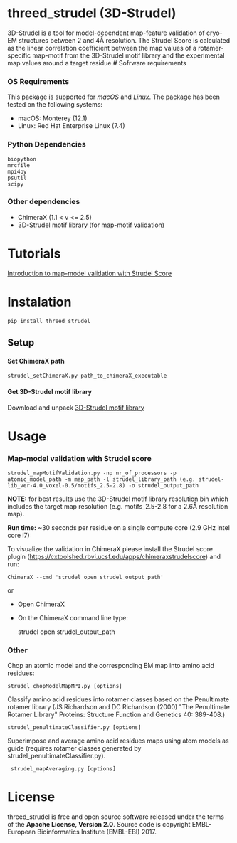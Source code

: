 # threed_strudel (3D-Strudel)
3D-Strudel is a tool for model-dependent map-feature validation of cryo-EM structures between 2 and 4Å resolution. The Strudel Score is calculated as the linear correlation coefficient between the map values of a rotamer-specific map-motif from the 3D-Strudel motif library and the experimental map values around a target residue.# Sofrware requirements
### OS Requirements
This package is supported for *macOS* and *Linux*. The package has been tested on the following systems:
+ macOS: Monterey (12.1)
+ Linux: Red Hat Enterprise Linux (7.4)

### Python Dependencies
```
biopython
mrcfile
mpi4py
psutil
scipy
```
### Other dependencies
+ ChimeraX  (1.1 < v <= 2.5)
+ 3D-Strudel motif library (for map-motif validation)

# Tutorials
[Introduction to map-model validation with Strudel Score](https://ftp.ebi.ac.uk/pub/databases/emdb_vault/strudel_tutorials/introduction_3dstrudel/Introduction_to_3dstrudel.pdf)

# Instalation
    pip install threed_strudel
## Setup
#### Set ChimeraX path
    strudel_setChimeraX.py path_to_chimeraX_executable 
    
#### Get 3D-Strudel motif library
Download and unpack [3D-Strudel motif library](https://ftp.ebi.ac.uk/pub/databases/emdb_vault/strudel_libs/strudel-lib.4_0.5px.tar.gz)
# Usage

### Map-model validation with Strudel score

    strudel_mapMotifValidation.py -np nr_of_processors -p atomic_model_path -m map_path -l strudel_library_path (e.g. strudel-lib_ver-4.0_voxel-0.5/motifs_2.5-2.8) -o strudel_output_path

**NOTE:** for best results use the 3D-Strudel motif library resolution bin which includes the target map resolution (e.g. motifs_2.5-2.8 for a 2.6Å resolution map).

**Run time:** ~30 seconds per residue on a single compute core (2.9 GHz intel core i7)


To visualize the validation in ChimeraX please install the Strudel score plugin (https://cxtoolshed.rbvi.ucsf.edu/apps/chimeraxstrudelscore) and run:

    ChimeraX --cmd 'strudel open strudel_output_path'
or
 
+ Open ChimeraX
+ On the ChimeraX command line type: 


    strudel open strudel_output_path
    

### Other
Chop an atomic model and the corresponding EM map into amino acid residues:

    strudel_chopModelMapMPI.py [options]

Classify amino acid residues into rotamer classes based on the Penultimate rotamer library 
(JS Richardson and DC Richardson (2000) "The Penultimate Rotamer Library"
Proteins: Structure Function and Genetics 40: 389-408.) 

    strudel_penultimateClassifier.py [options]
   
Superimpose and average amino acid residues maps using atom models as guide (requires rotamer classes generated by strudel_penultimateClassifier.py).

     strudel_mapAveraging.py [options]
     

    
# License

threed_strudel is free and open source software released under the terms of the **Apache License, Version 2.0**. 
Source code is copyright EMBL-European Bioinformatics Institute (EMBL-EBI) 2017.
    
